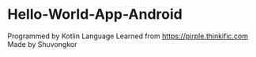 # Hello-World-App-Android
Programmed by Kotlin Language
Learned from https://pirple.thinkific.com
Made by Shuvongkor
